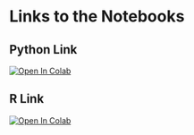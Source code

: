 # Links to the Notebooks

## Python Link

[![Open In Colab](https://colab.research.google.com/assets/colab-badge.svg)](https://colab.research.google.com/github/BrockDSL/ICCWS-R-and-Python-Workshops/blob/master/PythonWineAnalysis.ipynb)


## R Link

[![Open In Colab](https://colab.research.google.com/assets/colab-badge.svg)](https://colab.research.google.com/github/BrockDSL/ICCWS-R-and-Python-Workshops/blob/master/RWineAnalysis.ipynb)
